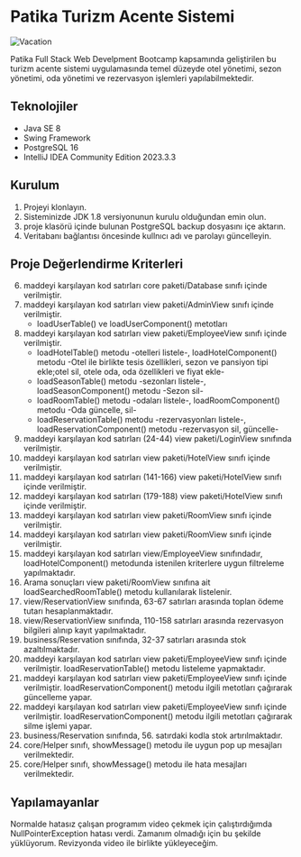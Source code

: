 # Patika Turizm Acente Sistemi

![Vacation](turizmAgency/pexels-nubikini-vacation.jpg)

Patika Full Stack Web Develpment Bootcamp kapsamında geliştirilen bu turizm acente sistemi uygulamasında temel düzeyde otel yönetimi, sezon yönetimi, oda yönetimi ve rezervasyon işlemleri yapılabilmektedir.

## Teknolojiler
* Java SE 8
* Swing Framework
* PostgreSQL 16
* IntelliJ IDEA Community Edition 2023.3.3 

## Kurulum

1. Projeyi klonlayın.
2. Sisteminizde JDK 1.8 versiyonunun kurulu olduğundan emin olun.
3. proje klasörü içinde bulunan PostgreSQL backup dosyasını içe aktarın.
4. Veritabanı bağlantısı öncesinde kullnıcı adı ve parolayı güncelleyin.

## Proje Değerlendirme Kriterleri  
6. maddeyi karşılayan kod satırları core paketi/Database sınıfı içinde verilmiştir.
7. maddeyi karşılayan kod satırları view paketi/AdminView sınıfı içinde verilmiştir.
   * loadUserTable() ve loadUserComponent() metotları
8. maddeyi karşılayan kod satırları view paketi/EmployeeView sınıfı içinde verilmiştir.
   * loadHotelTable() metodu -otelleri listele-, loadHotelComponent() metodu -Otel ile birlikte tesis özellikleri, sezon ve pansiyon tipi ekle;otel sil, otele oda, oda özellikleri ve fiyat ekle-
   * loadSeasonTable() metodu -sezonları listele-, loadSeasonComponent() metodu -Sezon sil-
   * loadRoomTable() metodu -odaları listele-, loadRoomComponent() metodu -Oda güncelle, sil-
   * loadReservationTable() metodu -rezervasyonları listele-, loadReservationComponent() metodu -rezervasyon sil, güncelle-
9. maddeyi karşılayan kod satırları (24-44) view paketi/LoginView sınıfında verilmiştir.  
10. maddeyi karşılayan kod satırları view paketi/HotelView sınıfı içinde verilmiştir.
11. maddeyi karşılayan kod satırları (141-166) view paketi/HotelView sınıfı içinde verilmiştir.
12. maddeyi karşılayan kod satırları (179-188) view paketi/HotelView sınıfı içinde verilmiştir.
13. maddeyi karşılayan kod satırları view paketi/RoomView sınıfı içinde verilmiştir.
14. maddeyi karşılayan kod satırları view paketi/RoomView sınıfı içinde verilmiştir.
15. maddeyi karşılayan kod satırları view/EmployeeView sınıfındadır, loadHotelComponent() metodunda istenilen kriterlere uygun filtreleme yapılmaktadır.
16. Arama sonuçları view paketi/RoomView sınıfına ait loadSearchedRoomTable() metodu kullanılarak listelenir.
17. view/ReservationView sınıfında, 63-67  satırları arasında toplan ödeme tutarı hesaplanmaktadır.
18. view/ReservationView sınıfında, 110-158 satırları arasında rezervasyon bilgileri alınıp kayıt yapılmaktadır.
19. business/Reservation sınıfında, 32-37 satırları arasında stok azaltılmaktadır.
20. maddeyi karşılayan kod satırları view paketi/EmployeeView sınıfı içinde verilmiştir. loadReservationTable() metodu listeleme yapmaktadır.
21. maddeyi karşılayan kod satırları view paketi/EmployeeView sınıfı içinde verilmiştir. loadReservationComponent() metodu ilgili metotları çağırarak güncelleme yapar.
22. maddeyi karşılayan kod satırları view paketi/EmployeeView sınıfı içinde verilmiştir. loadReservationComponent() metodu ilgili metotları çağırarak silme işlemi yapar.
23. business/Reservation sınıfında, 56. satırdaki kodla stok artırılmaktadır.
24. core/Helper sınıfı, showMessage() metodu ile uygun pop up mesajları verilmektedir.
25. core/Helper sınıfı, showMessage() metodu ile hata mesajları verilmektedir.

## Yapılamayanlar

Normalde hatasız çalışan programım video çekmek için çalıştırdığımda NullPointerException hatası verdi. Zamanım olmadığı için bu şekilde yüklüyorum.
Revizyonda video ile birlikte yükleyeceğim.
